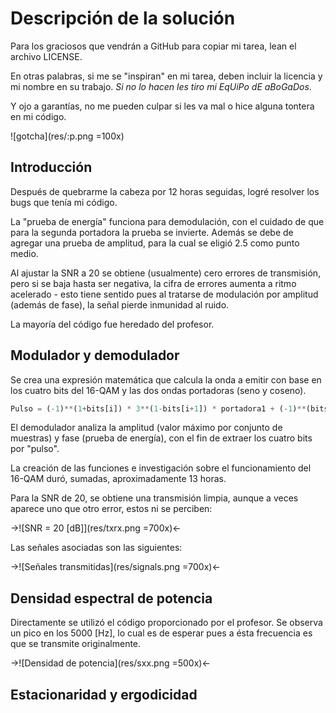 # Descripción de la solución

Para los graciosos que vendrán a GitHub para copiar mi tarea,
lean el archivo LICENSE.

En otras palabras, si me se "inspiran" en mi tarea, deben incluir
la licencia y mi nombre en su trabajo. _Si no lo hacen les tiro
mi EqUiPo dE aBoGaDos_.

Y ojo a garantías, no me pueden culpar si les va mal o hice alguna
tontera en mi código.

![gotcha](res/:p.png =100x)

## Introducción
Después de quebrarme la cabeza por 12 horas seguidas,
logré resolver los bugs que tenía mi código.

La "prueba de energía" funciona para demodulación, con
el cuidado de que para la segunda portadora la prueba
se invierte. Además se debe de agregar una prueba de amplitud, 
para la cual se eligió 2.5 como punto medio.

Al ajustar la SNR a 20 se obtiene (usualmente) cero errores de transmisión, pero
si se baja hasta ser negativa, la cifra de errores aumenta a ritmo
acelerado - esto tiene sentido pues al tratarse de modulación
por amplitud (además de fase), la señal pierde inmunidad al ruido.

La mayoría del código fue heredado del profesor.

## Modulador y demodulador
Se crea una expresión matemática que calcula la onda a emitir con base
en los cuatro bits del 16-QAM y las dos ondas portadoras (seno y coseno).

```python
Pulso = (-1)**(1+bits[i]) * 3**(1-bits[i+1]) * portadora1 + (-1)**(bits[i+2]) * 3**(1-bits[i+3]) * portadora2
```

El demodulador analiza la amplitud (valor máximo por conjunto de muestras)
y fase (prueba de energía), con el fin de extraer los cuatro bits por "pulso".

La creación de las funciones e investigación sobre el funcionamiento del 
16-QAM duró, sumadas, aproximadamente 13 horas.

Para la SNR de 20, se obtiene una transmisión limpia, aunque a veces aparece
uno que otro error, estos ni se perciben:

->![SNR = 20 \[dB\]](res/txrx.png =700x)<-

Las señales asociadas son las siguientes:

->![Señales transmitidas](res/signals.png =700x)<-

## Densidad espectral de potencia
Directamente se utilizó el código proporcionado por el profesor. Se observa
un pico en los 5000 \[Hz\], lo cual es de esperar pues a ésta frecuencia es
que se transmite originalmente.

->![Densidad de potencia](res/sxx.png =500x)<-

## Estacionaridad y ergodicidad
